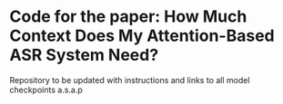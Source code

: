# Code for the paper: How Much Context Does My Attention-Based ASR System Need?
Repository to be updated with instructions and links to all model checkpoints a.s.a.p
